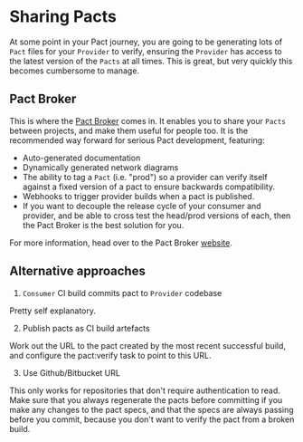 # Sharing Pacts

At some point in your Pact journey, you are going to be generating lots of `Pact` files for your `Provider` to verify, ensuring the `Provider` has access to the latest version of the `Pacts` at all times. This is great, but very quickly this becomes cumbersome to manage.

## Pact Broker

This is where the [Pact Broker](https://github.com/bethesque/pact_broker) comes in. It enables you to share your `Pacts` between projects, and make them useful for people too. It is the recommended way forward for serious Pact development, featuring:

* Auto-generated documentation
* Dynamically generated network diagrams
* The ability to tag a `Pact` (i.e. "prod") so a provider can verify itself against a fixed version of a pact to ensure backwards compatibility.
* Webhooks to trigger provider builds when a pact is published.
* If you want to decouple the release cycle of your consumer and provider, and be able to cross test the head/prod versions of each, then the Pact Broker is the best solution for you.

For more information, head over to the Pact Broker [website](https://github.com/bethesque/pact_broker).

## Alternative approaches

1. `Consumer` CI build commits pact to `Provider` codebase

Pretty self explanatory.

2. Publish pacts as CI build artefacts

Work out the URL to the pact created by the most recent successful build, and configure the pact:verify task to point to this URL.

3. Use Github/Bitbucket URL

This only works for repositories that don't require authentication to read. Make sure that you always regenerate the pacts before committing if you make any changes to the pact specs, and that the specs are always passing before you commit, because you don't want to verify the pact from a broken build.